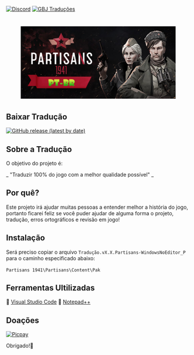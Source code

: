 [![Discord](https://img.shields.io/discord/721047801957580821?color=blueviolet&label=Discord)](https://discord.gg/HESMuU2)
[![GBJ Traduções](https://img.shields.io/badge/‹Traduções%20GBJ›-blue?style=flat&logo=Windows&logoColor=white)](https://github.com/JUNIORGBJ)


<h1 align="center"><figure>
  <img src="PARTISANS_1941.png">
</figure></h1>

## Baixar Tradução

[![GitHub release (latest by date)](https://img.shields.io/github/v/release/JUNIORGBJ/PARTISANS_1941_PT-BR?label=Lan%C3%A7amento&style=for-the-badge)](https://github.com/JUNIORGBJ/PARTISANS_1941_PT-BR/releases/latest)

## Sobre a Tradução

O objetivo do projeto é:

_ "Traduzir 100% do jogo com a melhor qualidade possível" _

## Por quê?

Este projeto irá ajudar muitas pessoas a entender melhor a história do jogo, portanto ficarei feliz se você puder ajudar de alguma forma o projeto, tradução, erros ortográficos e revisão em jogo!

## Instalação

Será preciso copiar o arquivo ```Tradução.vX.X.Partisans-WindowsNoEditor_P``` para o caminho especificado abaixo:

```Partisans 1941\Partisans\Content\Pak```


## Ferramentas Ultilizadas

:link: [Visual Studio Code](https://code.visualstudio.com)
:link: [Notepad++](https://notepad-plus-plus.org)

## Doações

[![Picpay](https://i.ibb.co/cYcsCnZ/hhhh.png)](https://picpay.me/gilsongbj)

Obrigado!:wave:
